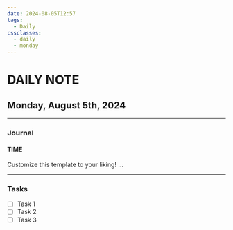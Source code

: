 ```yaml
---
date: 2024-08-05T12:57
tags:
  - Daily
cssclasses:
  - daily
  - monday
---
```

# DAILY NOTE
## Monday, August 5th, 2024
***
### Journal
#### TIME
Customize this template to your liking!
...
***
### Tasks
- [ ] Task 1
- [ ] Task 2
- [ ] Task 3